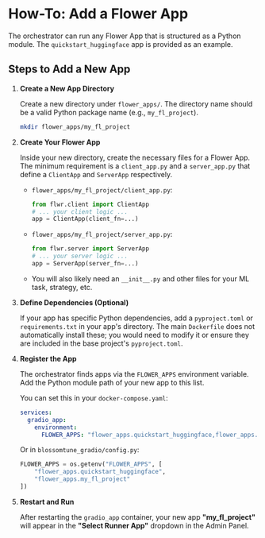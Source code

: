 # How-To: Add a Flower App

The orchestrator can run any Flower App that is structured as a Python module. The `quickstart_huggingface` app is provided as an example.

## Steps to Add a New App

1.  **Create a New App Directory**

    Create a new directory under `flower_apps/`. The directory name should be a valid Python package name (e.g., `my_fl_project`).

    ```bash
    mkdir flower_apps/my_fl_project
    ```

2.  **Create Your Flower App**

    Inside your new directory, create the necessary files for a Flower App. The minimum requirement is a `client_app.py` and a `server_app.py` that define a `ClientApp` and `ServerApp` respectively.

    * `flower_apps/my_fl_project/client_app.py`:
        ```python
        from flwr.client import ClientApp
        # ... your client logic ...
        app = ClientApp(client_fn=...)
        ```

    * `flower_apps/my_fl_project/server_app.py`:
        ```python
        from flwr.server import ServerApp
        # ... your server logic ...
        app = ServerApp(server_fn=...)
        ```

    * You will also likely need an `__init__.py` and other files for your ML task, strategy, etc.

3.  **Define Dependencies (Optional)**

    If your app has specific Python dependencies, add a `pyproject.toml` or `requirements.txt` in your app's directory. The main `Dockerfile` does not automatically install these; you would need to modify it or ensure they are included in the base project's `pyproject.toml`.

4.  **Register the App**

    The orchestrator finds apps via the `FLOWER_APPS` environment variable. Add the Python module path of your new app to this list.

    You can set this in your `docker-compose.yaml`:

    ```yaml
    services:
      gradio_app:
        environment:
          FLOWER_APPS: "flower_apps.quickstart_huggingface,flower_apps.my_fl_project"
    ```

    Or in `blossomtune_gradio/config.py`:

    ```python
    FLOWER_APPS = os.getenv("FLOWER_APPS", [
        "flower_apps.quickstart_huggingface",
        "flower_apps.my_fl_project"
    ])
    ```

5.  **Restart and Run**

    After restarting the `gradio_app` container, your new app **"my_fl_project"** will appear in the **"Select Runner App"** dropdown in the Admin Panel.